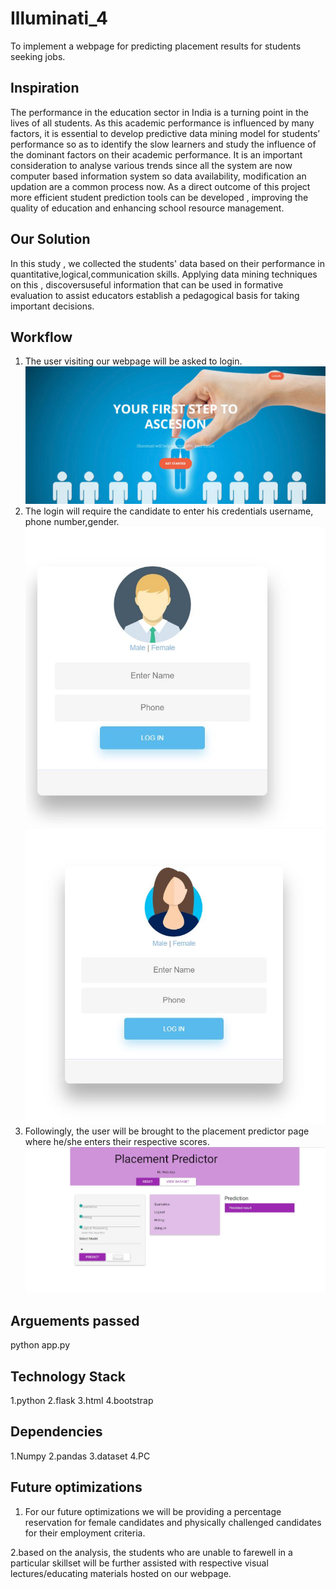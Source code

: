 # Illuminati_4

To implement a webpage for predicting placement results for students seeking jobs.

## Inspiration
The performance in the education sector in India is a turning point in the lives of all students. As this academic performance is influenced by many factors, it is essential to develop predictive data mining model for students’ performance so as to identify the slow learners and study the influence of the dominant factors on their academic performance. It is an important consideration to analyse various trends since all the system are now computer based information system so data availability, modification an updation are a common process now. As a direct outcome of this project more efficient student prediction tools can be developed , improving the quality of education and enhancing school resource management.
## Our Solution
In this study , we collected the students' data based on their performance in quantitative,logical,communication skills. Applying data mining techniques on this , discoversuseful information that can be used in formative evaluation to assist educators establish a pedagogical basis for taking important decisions.




## Workflow
1. The user visiting our webpage will be asked to login.
![alt text](https://github.com/eshward95/illuminati_4/blob/master/FrontPage.JPG)
2. The login will require the candidate to enter his credentials username, phone number,gender.
![alt text](https://github.com/eshward95/illuminati_4/blob/master/male.JPG)
![alt text](https://github.com/eshward95/illuminati_4/blob/master/female.JPG)
3. Followingly, the user will be brought to the placement predictor page where he/she enters their respective scores.
![alt text](https://github.com/eshward95/illuminati_4/blob/master/predictor.JPG)

## Arguements passed
python app.py

 ## Technology Stack
1.python
2.flask
3.html
4.bootstrap

## Dependencies
1.Numpy
2.pandas
3.dataset
4.PC

## Future optimizations
1. For our future optimizations we will be providing a percentage reservation  for female candidates and physically challenged candidates for their employment criteria.

2.based on the analysis, the students who are unable to farewell in a particular skillset will be further assisted  with respective visual lectures/educating materials hosted on our webpage.


